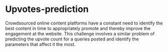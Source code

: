 # Upvotes-prediction
Crowdsourced online content platforms have a constant need to identify the best content in time to appropriately promote and thereby improve the engagement at the website. This challenge involves a similar problem of predicting the upvote count for a queries posted and identify the parameters that affect it the most.
